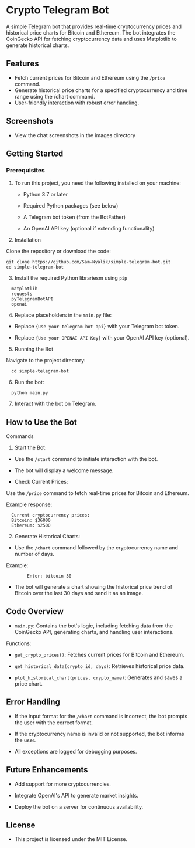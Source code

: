 # Crypto Telegram Bot

A simple Telegram bot that provides real-time cryptocurrency prices and historical price charts for Bitcoin and Ethereum. The bot integrates the CoinGecko API for fetching cryptocurrency data and uses Matplotlib to generate historical charts.

## Features

- Fetch current prices for Bitcoin and Ethereum using the `/price` command.  
- Generate historical price charts for a specified cryptocurrency and time range using the /chart command.  
- User-friendly interaction with robust error handling.

## Screenshots

- View the chat screenshots in the images directory

## Getting Started
### Prerequisites

1. To run this project, you need the following installed on your machine:

    - Python 3.7 or later

    - Required Python packages (see below)

    - A Telegram bot token (from the BotFather)

    - An OpenAI API key (optional if extending functionality)

2. Installation

Clone the repository or download the code:
```
git clone https://github.com/Sam-Nyalik/simple-telegram-bot.git
cd simple-telegram-bot
```

3. Install the required Python librariesm using `pip`
  ```
    matplotlib  
    requests  
    pyTelegramBotAPI  
    openai
```

4. Replace placeholders in the `main.py` file:
       
  - Replace `{Use your telegram bot api}` with your Telegram bot token.
    
  - Replace `{Use your OPENAI API Key}` with your OpenAI API key (optional).

5. Running the Bot

  Navigate to the project directory:
```
  cd simple-telegram-bot
```

6. Run the bot:
  ```
    python main.py
 ```

7. Interact with the bot on Telegram.

## How to Use the Bot
Commands

1. Start the Bot:

  - Use the `/start` command to initiate interaction with the bot.

  - The bot will display a welcome message.

  - Check Current Prices:

  Use the `/price` command to fetch real-time prices for Bitcoin and Ethereum.

  Example response:
  ```
    Current cryptocurrency prices:
    Bitcoin: $36000
    Ethereum: $2500
  ```

2. Generate Historical Charts:

  - Use the `/chart` command followed by the cryptocurrency name and number of days.

  Example:
```
        Enter: bitcoin 30
```
  - The bot will generate a chart showing the historical price trend of Bitcoin over the last 30 days and send it as an image.

## Code Overview

  - `main.py`: Contains the bot's logic, including fetching data from the CoinGecko API, generating charts, and handling user interactions.

  Functions:

  - `get_crypto_prices()`: Fetches current prices for Bitcoin and Ethereum.  

  - `get_historical_data(crypto_id, days)`: Retrieves historical price data.  

  - `plot_historical_chart(prices, crypto_name)`: Generates and saves a price chart.  

## Error Handling

  - If the input format for the `/chart` command is incorrect, the bot prompts the user with the correct format.  

  - If the cryptocurrency name is invalid or not supported, the bot informs the user.  

  - All exceptions are logged for debugging purposes.

## Future Enhancements

  - Add support for more cryptocurrencies.

  - Integrate OpenAI's API to generate market insights.

  - Deploy the bot on a server for continuous availability.

## License

- This project is licensed under the MIT License. 
